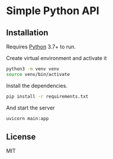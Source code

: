 # Simple Python API

## Installation

Requires [Python](https://www.python.org/) 3.7+ to run.

Create virtual environment and activate it

```sh
python3 -m venv venv
source venv/bin/activate
```

Install the dependencies.

```sh
pip install -r requirements.txt
```

And start the server

```sh
uvicorn main:app
```


## License

MIT
